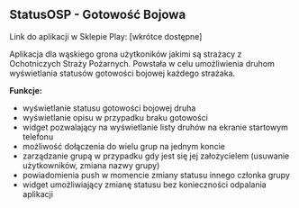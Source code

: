 ## StatusOSP - Gotowość Bojowa

Link do aplikacji w Sklepie Play: [wkrótce dostępne]

Aplikacja dla wąskiego grona użytkoników jakimi są strażacy z Ochotniczych Straży Pożarnych.
Powstała w celu umożliwienia druhom wyświetlania statusów gotowości bojowej każdego strażaka.
  
  
**Funkcje:** 
- wyświetlanie statusu gotowości bojowej druha
- wyświetlanie opisu w przypadku braku gotowości
- widget pozwalający na wyświetlanie listy druhów na ekranie startowym telefonu
- możliwość dołączenia do wielu grup na jednym koncie
- zarządzanie grupą w przypadku gdy jest się jej założycielem (usuwanie użytkowników, zmiana nazwy grupy)
- powiadomienia push w momencie zmiany statusu innego członka grupy
- widget umożliwiający zmianę statusu bez konieczności odpalania aplikacji
